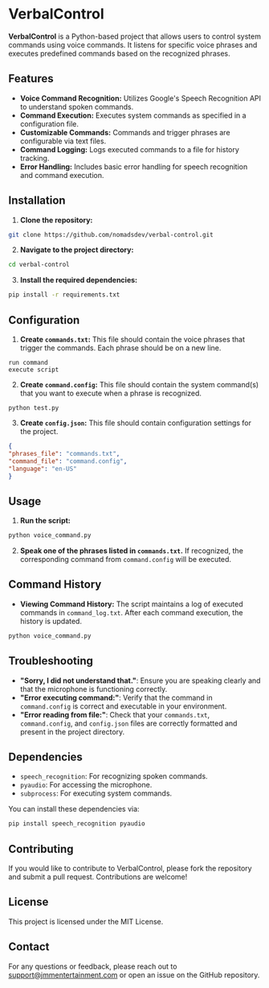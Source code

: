 # VerbalControl 
 
**VerbalControl** is a Python-based project that allows users to control system commands using voice commands. It listens for specific voice phrases and executes predefined commands based on the recognized phrases. 
 
## Features 
 
- **Voice Command Recognition:** Utilizes Google's Speech Recognition API to understand spoken commands. 
- **Command Execution:** Executes system commands as specified in a configuration file. 
- **Customizable Commands:** Commands and trigger phrases are configurable via text files. 
- **Command Logging:** Logs executed commands to a file for history tracking. 
- **Error Handling:** Includes basic error handling for speech recognition and command execution. 
 
## Installation 
 
1. **Clone the repository:** 
```bash 
git clone https://github.com/nomadsdev/verbal-control.git 
``` 
 
2. **Navigate to the project directory:** 
```bash 
cd verbal-control 
``` 
 
3. **Install the required dependencies:** 
```bash 
pip install -r requirements.txt 
``` 
 
## Configuration 
 
1. **Create `commands.txt`:** This file should contain the voice phrases that trigger the commands. Each phrase should be on a new line. 
```plaintext 
run command 
execute script 
``` 
 
2. **Create `command.config`:** This file should contain the system command(s) that you want to execute when a phrase is recognized. 
```plaintext 
python test.py 
``` 
 
3. **Create `config.json`:** This file should contain configuration settings for the project. 
```json 
{ 
"phrases_file": "commands.txt", 
"command_file": "command.config", 
"language": "en-US" 
} 
``` 
 
## Usage 
 
1. **Run the script:** 
```bash 
python voice_command.py 
``` 
 
2. **Speak one of the phrases listed in `commands.txt`.** If recognized, the corresponding command from `command.config` will be executed. 
 
## Command History 
- **Viewing Command History:** The script maintains a log of executed commands in `command_log.txt`. After each command execution, the history is updated. 
```bash 
python voice_command.py 
``` 
 
## Troubleshooting 
 
- **"Sorry, I did not understand that."**: Ensure you are speaking clearly and that the microphone is functioning correctly. 
- **"Error executing command:"**: Verify that the command in `command.config` is correct and executable in your environment. 
- **"Error reading from file:"**: Check that your `commands.txt`, `command.config`, and `config.json` files are correctly formatted and present in the project directory. 
 
## Dependencies 
- `speech_recognition`: For recognizing spoken commands. 
- `pyaudio`: For accessing the microphone. 
- `subprocess`: For executing system commands. 
 
You can install these dependencies via: 
```bash 
pip install speech_recognition pyaudio 
``` 
 
## Contributing 
If you would like to contribute to VerbalControl, please fork the repository and submit a pull request. Contributions are welcome! 
 
## License 
This project is licensed under the MIT License. 
 
## Contact 
For any questions or feedback, please reach out to support@jmmentertainment.com or open an issue on the GitHub repository. 
